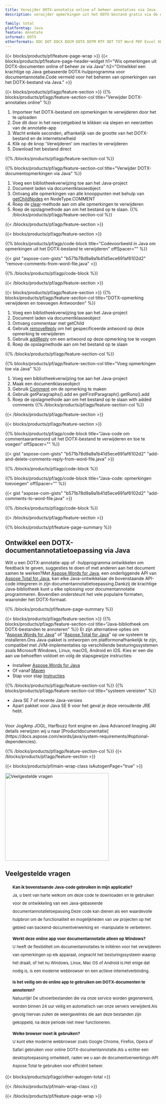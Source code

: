 ```yaml
---
title: Verwijder DOTX-annotatie online of beheer annotaties via Java
description: verwijder opmerkingen uit het DOTX-bestand gratis via de online app. Java API-code om opmerkingen over DOTX-bestanden te beheren.

family: total
platformtag: Java
feature: Annotate
informat: DOTX
otherformats: DOC DOT DOCX DOCM DOTX DOTM RTF ODT TXT Word PDF Excel XLS XLSX XLSB XLSM XLT XLTX XLTM CSV TSV ODS Powerpoint PPT PPS PPTX POTX PPSX PPTM PPSM POTM ODP
---
```

{{< blocks/products/pf/feature-page-wrap >}}
{{< blocks/products/pf/feature-page-header-widget h1="Wis opmerkingen uit DOTX-documenten online of beheer ze via Java" h2="Ontwikkel een krachtige op Java gebaseerde DOTX-hulpprogramma voor documentannotatie.Code vermeld voor het beheren van opmerkingen van het DOTX-bestand via Java." >}}

{{< blocks/products/pf/agp/feature-section >}}
{{% blocks/products/pf/agp/feature-section-col title="Verwijder DOTX-annotaties online" %}}

1. Importeer het DOTX-bestand om opmerkingen te verwijderen door het te uploaden
1. Doe dit door in het neerzetgebied te klikken via slepen en neerzetten van de annotatie-app
1. Wacht enkele seconden, afhankelijk van de grootte van het DOTX-bestand en de internetsnelheid
1. Klik op de knop 'Verwijderen' om reacties te verwijderen
1. Download het bestand direct

{{% /blocks/products/pf/agp/feature-section-col %}}

{{% blocks/products/pf/agp/feature-section-col title="Verwijder DOTX-documentopmerkingen via Java" %}}

1. Voeg een bibliotheekverwijzing toe aan het Java-project
1. Document laden via documentklasseobject
1. Ontvang alle opmerkingen van alle knooppunten met behulp van [getChildNodes](https://reference.aspose.com/words/java/com.aspose.words/document/#getChildNodes) en NodeType.COMMENT
1. Roep de [clear](https://reference.aspose.com/words/java/com.aspose.words/nodecollection/#clear)-methode aan om alle opmerkingen te verwijderen
1. Roep de opslagmethode aan om het bestand op te slaan.
{{% /blocks/products/pf/agp/feature-section-col %}}

{{< /blocks/products/pf/agp/feature-section >}}

{{< blocks/products/pf/agp/feature-section >}}

{{% blocks/products/pf/agp/code-block title="Codevoorbeeld in Java om opmerkingen uit het DOTX-bestand te verwijderen" offSpacer="" %}}

{{< gist "aspose-com-gists" "b571b78d9a9a1b41d5ece691af6102d2" "remove-comments-from-word-file.java" >}}

{{% /blocks/products/pf/agp/code-block %}}

{{< /blocks/products/pf/agp/feature-section >}}


{{< blocks/products/pf/agp/feature-section >}}
{{% blocks/products/pf/agp/feature-section-col title="DOTX-opmerking verwijderen en toevoegen Antwoorden" %}}

1. Voeg een bibliotheekverwijzing toe aan het Java-project
1. Document laden via documentklasseobject
1. Ontvang commentaar met getChild
1. Gebruik [removeReply](https://reference.aspose.com/words/java/com.aspose.words/comment/#removeReply-com.aspose.words.Comment) om het gespecificeerde antwoord op deze opmerking te verwijderen
1. Gebruik [addReply](https://reference.aspose.com/words/java/com.aspose.words/comment/#addReply-java.lang.String-java.lang.String-java.util.Date-java.lang.String) om een antwoord op deze opmerking toe te voegen
1. Roep de opslagmethode aan om het bestand op te slaan

{{% /blocks/products/pf/agp/feature-section-col %}}

{{% blocks/products/pf/agp/feature-section-col title="Voeg opmerkingen toe via Java" %}}

1. Voeg een bibliotheekverwijzing toe aan het Java-project
1. Maak een documentklasseobject
1. Gebruik [Comment](https://reference.aspose.com/words/java/com.aspose.words/comment/) om de opmerking te maken
1. Gebruik getParagraphs().add en getFirstParagraph().getRuns().add
1. Roep de opslagmethode aan om het bestand op te slaan with added comments
{{% /blocks/products/pf/agp/feature-section-col %}}

{{< /blocks/products/pf/agp/feature-section >}}

{{< blocks/products/pf/agp/feature-section >}}

{{% blocks/products/pf/agp/code-block title="Java-code om commentaarantwoord uit het DOTX-bestand te verwijderen en toe te voegen" offSpacer="" %}}

{{< gist "aspose-com-gists" "b571b78d9a9a1b41d5ece691af6102d2" "add-and-delete-comments-reply-from-word-file.java" >}}

{{% /blocks/products/pf/agp/code-block %}}

{{% blocks/products/pf/agp/code-block title="Java-code: opmerkingen toevoegen" offSpacer="" %}}

{{< gist "aspose-com-gists" "b571b78d9a9a1b41d5ece691af6102d2" "add-comments-to-word-file.java" >}}

{{% /blocks/products/pf/agp/code-block %}}

{{< /blocks/products/pf/agp/feature-section >}}


{{% blocks/products/pf/feature-page-summary %}}


<h2>Ontwikkel een DOTX-documentannotatietoepassing via Java</h2>

Wilt u een DOTX-annotatie-app of -hulpprogramma ontwikkelen om feedback te geven, suggesties te doen of met anderen aan het document samen te werken?Met [Aspose.Words for Java](https://products.aspose.com/words/java/), een onderliggende API van [Aspose.Total for Java](https://products.aspose.com/total/java/), kan elke Java-ontwikkelaar de bovenstaande API-code integreren in zijn documentannotatietoepassing.Dankzij de krachtige Java-bibliotheek kunt u elke oplossing voor documentannotatie programmeren. Bovendien ondersteunt het vele populaire formaten, waaronder het DOTX-formaat.<br />

{{% /blocks/products/pf/feature-page-summary %}}

{{< blocks/products/pf/agp/feature-section >}}
{{% blocks/products/pf/agp/feature-section-col title="Java-bibliotheek om DOTX-bestanden te annoteren" %}}
Er zijn alternatieve opties om "[Aspose.Words for Java](https://products.aspose.com/words/java/)" of "[Aspose.Total for Java](https://products.aspose.com/total/java/)" op uw systeem te installeren.Ons Java-pakket is ontworpen om platformonafhankelijk te zijn, compatibel met JVM-implementaties op verschillende besturingssystemen zoals Microsoft Windows, Linux, macOS, Android en iOS. Kies er een die aan uw behoeften voldoet en volg de stapsgewijze instructies:<br />

- Installeer [Aspose.Words for Java](https://docs.aspose.com/words/java/installation/)
- Of vanaf [Maven](https://releases.aspose.com/java/repo/com/aspose/aspose-words/)
- Stap voor stap [Instructies](https://docs.aspose.com/words/java/installation/#install-aspose-words-for-java-from-maven-repository)

{{% /blocks/products/pf/agp/feature-section-col %}}
{{% blocks/products/pf/agp/feature-section-col title="systeem vereisten" %}}

- Java SE 7 of recente Java-versies
- Apart pakket voor Java SE 6 voor het geval je deze verouderde JRE hebt.

<br />
Voor JogAmp JOGL, Harfbuzz font engine en Java Advanced Imaging JAI details verwijzen wij u naar [Productdocumentatie](https://docs.aspose.com/words/java/system-requirements/#optional-dependencies).

{{% /blocks/products/pf/agp/feature-section-col %}}
{{< /blocks/products/pf/agp/feature-section >}}


{{< blocks/products/pf/main-wrap-class isAutogenPage="true" >}}

<style>.howtolist li{margin-right: 0!important;line-height: 26px;position: relative;margin-bottom: 10px;font-size: 13px;list-style-type: none;}</style>
<div class="col-md-12 tl bg-gray-dark howtolist section">
  <a class="anchor" name="faqpage"></a>
  <div class="container tl dflex" itemscope="" itemtype="https://schema.org/FAQPage">
      <div class="col-md-4 howtosectiongfx">
          <img class="social-panel-hide-on-mobile" src="https://www.groupdocs.cloud/templates/brand/images/groupdocs/conversion/groupdocs_conversion-brand.png" alt="Veelgestelde vragen" width="335" height="283">
      </div>
      <div class="howtosection col-md-8">
          <div>
              <h2>Veelgestelde vragen</h2>
              <ul>
                  <li itemscope="" itemprop="mainEntity" itemtype="https://schema.org/Question">
                      <div>
                          <span itemprop="name"><b>Kan ik bovenstaande Java-code gebruiken in mijn applicatie?</b></span>
                      </div>
                      <div itemscope="" itemprop="acceptedAnswer" itemtype="https://schema.org/Answer">
                          <span itemprop="text">Ja, u bent van harte welkom om deze code te downloaden en te gebruiken voor de ontwikkeling van een Java-gebaseerde documentannotatietoepassing.Deze code kan dienen als een waardevolle hulpbron om de functionaliteit en mogelijkheden van uw projecten op het gebied van backend-documentverwerking en -manipulatie te verbeteren.</span>
                      </div>
                  </li>
                  <li itemscope="" itemprop="mainEntity" itemtype="https://schema.org/Question">
                      <div>
                          <span itemprop="name"><b>Werkt deze online app voor documentannotatie alleen op Windows?</b></span>
                      </div>
                      <div itemscope="" itemprop="acceptedAnswer" itemtype="https://schema.org/Answer">
                          <span itemprop="text">U heeft de flexibiliteit om documentannotaties te initiëren voor het verwijderen van opmerkingen op elk apparaat, ongeacht het besturingssysteem waarop het draait, of het nu Windows, Linux, Mac OS of Android is.Het enige dat nodig is, is een moderne webbrowser en een actieve internetverbinding.</span>
                      </div>
                  </li>
                  <li itemscope="" itemprop="mainEntity" itemtype="https://schema.org/Question">
                      <div>
                          <span itemprop="name"><b>Is het veilig om de online app te gebruiken om DOTX-documenten te annoteren?</b></span>
                      </div>
                      <div itemscope="" itemprop="acceptedAnswer" itemtype="https://schema.org/Answer">
                          <span itemprop="text">Natuurlijk! De uitvoerbestanden die via onze service worden gegenereerd, worden binnen 24 uur veilig en automatisch van onze servers verwijderd.Als gevolg hiervan zullen de weergavelinks die aan deze bestanden zijn gekoppeld, na deze periode niet meer functioneren.</span>
                      </div>
                  </li>                 
                  <li itemscope="" itemprop="mainEntity" itemtype="https://schema.org/Question">
                      <div>
                          <span itemprop="name"><b>Welke browser moet ik gebruiken?</b></span>
                      </div>
                      <div itemscope="" itemprop="acceptedAnswer" itemtype="https://schema.org/Answer">
                          <span itemprop="text">U kunt elke moderne webbrowser zoals Google Chrome, Firefox, Opera of Safari gebruiken voor online DOTX-documentannotatie.Als u echter een desktoptoepassing ontwikkelt, raden we u aan de documentverwerkings-API Aspose.Total te gebruiken voor efficiënt beheer.</span>
                      </div>
                  </li>
              </ul>
          </div>
      </div>
  </div>

{{< blocks/products/pf/agp/other-autogen-total >}}

{{< /blocks/products/pf/main-wrap-class >}}

{{< /blocks/products/pf/feature-page-wrap >}}